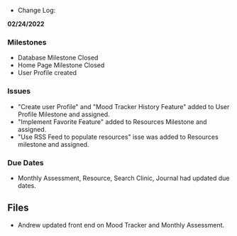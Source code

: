 - Change Log:

**02/24/2022**

### Milestones
- Database Milestone Closed
- Home Page Milestone Closed
- User Profile created

### Issues
- "Create user Profile" and "Mood Tracker History Feature" added to User Profile Milestone and assigned.
- "Implement Favorite Feature" added to Resources Milestone and assigned.
- "Use RSS Feed to populate resources" isse was added to Resources milestone and assigned.

### Due Dates
- Monthly Assessment, Resource, Search Clinic, Journal had updated due dates.

## Files
- Andrew updated front end on Mood Tracker and Monthly Assessment.
